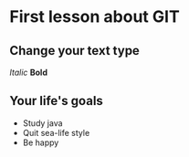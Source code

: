 # First lesson about GIT


## Change your text type
*Italic*
 **Bold**

## Your life's goals
* Study java
* Quit sea-life style
* Be happy